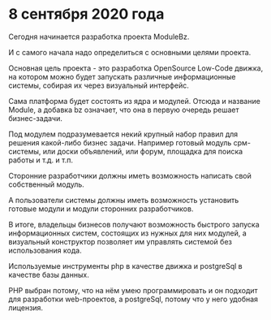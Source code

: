 # 8 сентября 2020 года

Сегодня начинается разработка проекта ModuleBz.

И с самого начала надо определиться с основными целями проекта.

Основная цель проекта - это разработка OpenSource Low-Code движка, на котором можно будет запускать различные информационные системы, собирая их через визуальный интерфейс.

Сама платформа будет состоять из ядра и модулей. Отсюда и название Module, а добавка bz означает, что она в первую очередь решает бизнес-задачи.

Под модулем подразумевается некий крупный набор правил для решения какой-либо бизнес задачи.
Например готовый модуль срм-системы, или доски объявлений, или форум, площадка для поиска работы и т.д. и т.п.

Сторонние разработчики должны иметь возможность написать свой собственный модуль.

А пользователи системы должны иметь возможность установить готовые модули и модули сторонних разработчиков.

В итоге, владельцы бизнесов получают возможность быстрого запуска информационных систем, состоящих из нужных для них модулей, а визуальный конструктор позволяет им управлять системой без использования кода. 

Используемые инструменты php в качестве движка и postgreSql в качестве базы данных.

PHP выбран потому, что на нём умею программировать и он подходит для разработки web-проектов, а postgreSql, потому что у него удобная лицензия.

